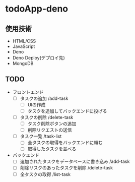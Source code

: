 # todoApp-deno
## 使用技術
- HTML/CSS
- JavaScript
- Deno
- Deno Deploy(デプロイ先)
- MongoDB

## TODO
- フロントエンド
  - [ ] タスクの追加 /add-task
    - [ ] UIの作成
    - [ ] タスクを追加してバックエンドに投げる
  - [ ] タスクの削除 /delete-task
    - [ ] タスク削除ボタンの追加
    - [ ] 削除リクエストの送信
  - [ ] タスク一覧 /task-list
    - [ ] 全タスクの取得をバックエンドに頼む
    - [ ] 取得したタスクを並べる
- バックエンド
  - [ ] 追加されたタスクをデータベースに書き込み /add-task
  - [ ] 削除リスクのあったタスクを削除 /delete-task
  - [ ] 全タスクの取得 /list-task
